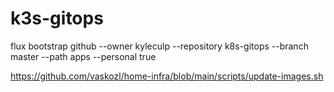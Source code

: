 # k3s-gitops

flux bootstrap github --owner kyleculp --repository k8s-gitops --branch master --path apps --personal true

https://github.com/vaskozl/home-infra/blob/main/scripts/update-images.sh